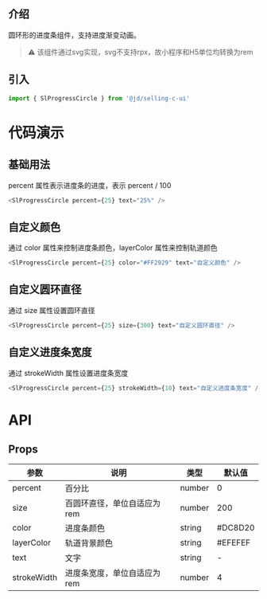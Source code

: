 ## 介绍
圆环形的进度条组件，支持进度渐变动画。
> ⚠️ 该组件通过svg实现，svg不支持rpx，故小程序和H5单位均转换为rem
## 引入
```js
import { SlProgressCircle } from '@jd/selling-c-ui'
```
# 代码演示
## 基础用法
percent 属性表示进度条的进度，表示 percent / 100
```js
<SlProgressCircle percent={25} text="25%" />
```
## 自定义颜色
通过 color 属性来控制进度条颜色，layerColor 属性来控制轨道颜色
```js
<SlProgressCircle percent={25} color="#FF2929" text="自定义颜色" />
```
## 自定义圆环直径
通过 size 属性设置圆环直径
```js
<SlProgressCircle percent={25} size={300} text="自定义圆环直径" />
```

## 自定义进度条宽度
通过 strokeWidth 属性设置进度条宽度
```js
<SlProgressCircle percent={25} strokeWidth={10} text="自定义进度条宽度" />
```
# API
## Props
|  参数   | 说明  | 类型 | 默认值 |
|  ----  | ----  | ---- | ---- |
| percent | 百分比 | number | 0 |
| size | 百圆环直径，单位自适应为rem | number | 200 |
| color | 进度条颜色 | string | #DC8D20 |
| layerColor | 轨道背景颜色 | string | #EFEFEF |
| text | 文字 | string | - |
| strokeWidth | 进度条宽度，单位自适应为rem | number | 4 |